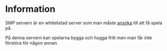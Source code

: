 # Information
SMP servern är en whitelistad server som man måste [ansöka](https://forms.gle/rJBe5xDv48iAcwRq8) till att få spela på.  

På denna servern kan spelarna bygga och hugga fritt men man får inte förstöra för någon annan.  
